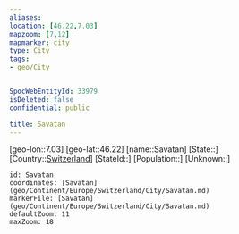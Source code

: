 ```yaml
---
aliases: 
location: [46.22,7.03]
mapzoom: [7,12] 
mapmarker: city 
type: City
tags:
- geo/City


SpocWebEntityId: 33979
isDeleted: false
confidential: public

title: Savatan
---
```

[geo-lon::7.03]
[geo-lat::46.22]
[name::Savatan]
[State::]
[Country::[Switzerland](geo/Continent/Europe/Switzerland.md)]
[StateId::]
[Population::]
[Unknown::]


```leaflet
id: Savatan
coordinates: [Savatan](geo/Continent/Europe/Switzerland/City/Savatan.md)
markerFile: [Savatan](geo/Continent/Europe/Switzerland/City/Savatan.md)
defaultZoom: 11 
maxZoom: 18
```


